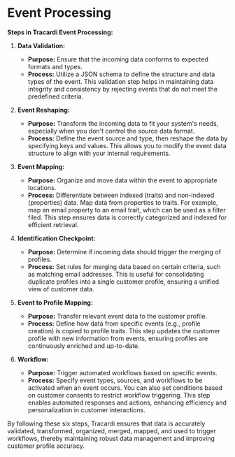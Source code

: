 # Event Processing

**Steps in Tracardi Event Processing:**

1. **Data Validation:**
    - **Purpose:** Ensure that the incoming data conforms to expected formats and types.
    - **Process:** Utilize a JSON schema to define the structure and data types of the event. This validation step helps
      in maintaining data integrity and consistency by rejecting events that do not meet the predefined criteria.

2. **Event Reshaping:**
    - **Purpose:** Transform the incoming data to fit your system's needs, especially when you don't control the source
      data format.
    - **Process:** Define the event source and type, then reshape the data by specifying keys and values. This allows
      you to modify the event data structure to align with your internal requirements.

3. **Event Mapping:**
    - **Purpose:** Organize and move data within the event to appropriate locations.
    - **Process:** Differentiate between indexed (traits) and non-indexed (properties) data. Map data from properties to
      traits. For example, map an email property to an email trait, which can be used as a filter filed. This step
      ensures data is correctly categorized and indexed for efficient retrieval.

4. **Identification Checkpoint:**
    - **Purpose:** Determine if incoming data should trigger the merging of profiles.
    - **Process:** Set rules for merging data based on certain criteria, such as matching email addresses. This is
      useful for consolidating duplicate profiles into a single customer profile, ensuring a unified view of customer
      data.

5. **Event to Profile Mapping:**
    - **Purpose:** Transfer relevant event data to the customer profile.
    - **Process:** Define how data from specific events (e.g., profile creation) is copied to profile traits. This step
      updates the customer profile with new information from events, ensuring profiles are continuously enriched and
      up-to-date.

6. **Workflow:**
    - **Purpose:** Trigger automated workflows based on specific events.
    - **Process:** Specify event types, sources, and workflows to be activated when an event occurs. You can also set
      conditions based on customer consents to restrict workflow triggering. This step enables automated responses and
      actions, enhancing efficiency and personalization in customer interactions.

By following these six steps, Tracardi ensures that data is accurately validated, transformed, organized, merged,
mapped, and used to trigger workflows, thereby maintaining robust data management and improving customer profile
accuracy.